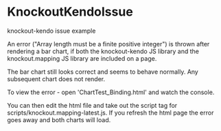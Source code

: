 KnockoutKendoIssue
==================

knockout-kendo issue example

An error ("Array length must be a finite positive integer") is thrown after rendering a bar chart, if both the knockout-kendo JS library 
and the knockout.mapping JS library are included on a page.

The bar chart still looks correct and seems to behave normally.  Any subsequent chart does not render.

To view the error - open 'ChartTest_Binding.html' and watch the console.

You can then edit the html file and take out the script tag for scripts/knockout.mapping-latest.js.  If you refresh the html page the error goes away and both charts will load.